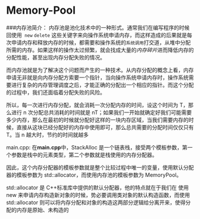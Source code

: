 # Memory-Pool
###内存池简介：
内存池是池化技术中的一种形式。通常我们在编写程序的时候回使用` new` `delete` 这些关键字来向操作系统申请内存，而这样造成的后果就是每次申请内存和释放内存的时候，都需要和操作系统的`系统调用`打交道，从堆中分配所需的内存。如果这样的操作太过频繁，就会找成大量的*内存碎片*进而降低内存的分配性能，甚至出现内存分配失败的情况。

而内存池就是为了解决这个问题而产生的一种技术。从内存分配的概念上看，内存申请无非就是向内存分配方索要一个指针，当向操作系统申请内存时，操作系统需要进行复杂的内存管理调度之后，才能正确的分配出一个相应的指针。而这个分配的过程中，我们还面临着分配失败的风险。

所以，每一次进行内存分配，就会消耗一次分配内存的时间，设这个时间为 T，那么进行 n 次分配总共消耗的时间就是 nT；如果我们一开始就确定好我们可能需要多少内存，那么在最初的时候就分配好这样的一块内存区域，当我们需要内存的时候，直接从这块已经分配好的内存中使用即可，那么总共需要的分配时间仅仅只有 T。当 n 越大时，节约的时间就越多

main.cpp:
在**main.cpp**中，StackAlloc 是一个链表栈，接受两个模板参数，第一个参数是栈中的元素类型，第二个参数就是栈使用的内存分配器。

因此，这个内存分配器的模板参数就是整个比较过程中唯一的变量，使用默认分配器的模板参数为 std::allocator<int>，而使用内存池的模板参数为 MemoryPool<int>。

std::allocator 是 C++标准库中提供的默认分配器，他的特点就在于我们在 使用 new 来申请内存构造新对象的时候，势必要调用类对象的默认构造函数，而使用 std::allocator 则可以将内存分配和对象的构造这两部分逻辑给分离开来，使得分配的内存是原始、未构造的